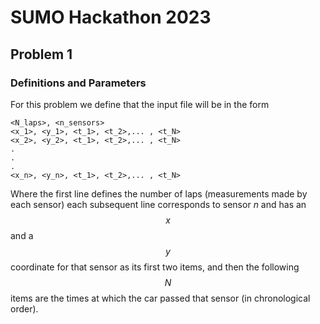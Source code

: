 <script type="text/javascript"
  src="https://cdnjs.cloudflare.com/ajax/libs/mathjax/2.7.0/MathJax.js?config=TeX-AMS_CHTML">
</script>
<script type="text/x-mathjax-config">
  MathJax.Hub.Config({
    tex2jax: {
      inlineMath: [['$','$'], ['\\(','\\)']],
      processEscapes: true},
      jax: ["input/TeX","input/MathML","input/AsciiMath","output/CommonHTML"],
      extensions: ["tex2jax.js","mml2jax.js","asciimath2jax.js","MathMenu.js","MathZoom.js","AssistiveMML.js", "[Contrib]/a11y/accessibility-menu.js"],
      TeX: {
      extensions: ["AMSmath.js","AMSsymbols.js","noErrors.js","noUndefined.js"],
      equationNumbers: {
      autoNumber: "AMS"
      }
    }
  });
</script>

# SUMO Hackathon 2023

## Problem 1
### Definitions and Parameters
For this problem we define that the input file will be in the form
```
<N_laps>, <n_sensors>
<x_1>, <y_1>, <t_1>, <t_2>,... , <t_N>
<x_2>, <y_2>, <t_1>, <t_2>,... , <t_N>
.
.
.
<x_n>, <y_n>, <t_1>, <t_2>,... , <t_N>
```
Where the first line defines the number of laps (measurements made by each sensor) each subsequent
line corresponds to sensor $n$ and has an $$x$$ and a $$y$$ coordinate for that sensor as its first two items,
and then the following $$N$$ items are the times at which the car passed that sensor (in chronological order).
